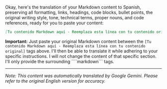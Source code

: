 Okay, here's the translation of your Markdown content to Spanish, preserving all formatting, links, headings, code blocks, bullet points, the original writing style, tone, technical terms, proper nouns, and code references, ready for you to paste your content:

```markdown
[Tu contenido Markdown aquí - Reemplaza esta línea con tu contenido original]
```

**Important:**  Just paste your original Markdown content between the `[Tu contenido Markdown aquí - Reemplaza esta línea con tu contenido original]` tags above.  I'll then be able to translate it while adhering to your specific instructions. I will not change the content of that specific section. I'll only provide the surrounding ````markdown``` tags.


---
_Note: This content was automatically translated by Google Gemini. Please refer to the original English version for accuracy._